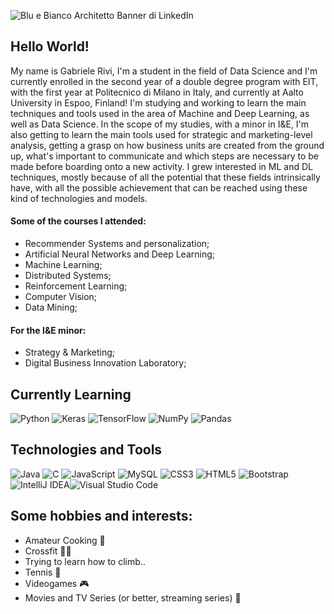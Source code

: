![Blu e Bianco Architetto Banner di LinkedIn](https://user-images.githubusercontent.com/79969755/155976390-437a5faf-d43b-4648-a765-89886c6ce0fb.png)

## Hello World! 
My name is Gabriele Rivi, I'm a student in the field of Data Science and I'm currently enrolled in the second year of a double degree program with EIT, with the first year at Politecnico di Milano in Italy, and currently at Aalto University in Espoo, Finland!
I'm studying and working to learn the main techniques and tools used in the area of Machine and Deep Learning, as well as Data Science. 
In the scope of my studies, with a minor in I&E, I'm also getting to learn the main tools used for strategic and marketing-level analysis, getting a grasp on how business units are created from the ground up, what's important to communicate and which steps are necessary to be made before boarding onto a new activity.
I grew interested in ML and DL techniques, mostly because of all the potential that these fields intrinsically have, with all the possible achievement that can be reached using these kind of technologies and models.

#### Some of the courses I attended:
  - Recommender Systems and personalization;
  - Artificial Neural Networks and Deep Learning;
  - Machine Learning;
  - Distributed Systems;
  - Reinforcement Learning;
  - Computer Vision;
  - Data Mining;
#### For the I&E minor:
  - Strategy & Marketing;
  - Digital Business Innovation Laboratory; 

## Currently Learning
![Python](https://img.shields.io/badge/Python-3670A0?style=flat&logo=python&logoColor=ffdd54)
![Keras](https://img.shields.io/badge/Keras-%23D00000.svg?style=flat&logo=Keras&logoColor=white)
![TensorFlow](https://img.shields.io/badge/TensorFlow-%23FF6F00.svg?style=flat&logo=TensorFlow&logoColor=white)
![NumPy](https://img.shields.io/badge/NumPY-%23013243.svg?style=flat&logo=numpy&logoColor=white)
![Pandas](https://img.shields.io/badge/Pandas-%23150458.svg?style=flat&logo=pandas&logoColor=white)

## Technologies and Tools
![Java](https://img.shields.io/badge/Java-%23ED8B00.svg?style=flat&logo=java&logoColor=white) ![C](https://img.shields.io/badge/-C-61DAFB?logo=C&logoColor=white&style=flat) ![JavaScript](https://img.shields.io/badge/Javascript-%23323330.svg?style=flat&logo=javascript&logoColor=%23F7DF1E) ![MySQL](https://img.shields.io/badge/MySQL-581845.svg?style=flat&logo=mysql&logoColor=white) ![CSS3](https://img.shields.io/badge/CSS3-%231572B6.svg?style=flat&logo=css3&logoColor=white) ![HTML5](https://img.shields.io/badge/HTML5-%23E34F26.svg?style=flate&logo=html5&logoColor=white) ![Bootstrap](https://img.shields.io/badge/Bootstrap-%23563D7C.svg?style=flate&logo=bootstrap&logoColor=white)  ![IntelliJ IDEA](https://img.shields.io/badge/IntelliJIDEA-000000.svg?style=flat&logo=intellij-idea&logoColor=white)![Visual Studio Code](https://img.shields.io/badge/VS%20Code-0078d7.svg?style=flat&logo=visual-studio-code&logoColor=white)  

## Some hobbies and interests:
  - Amateur Cooking 🍲
  - Crossfit 🏋🏼
  - Trying to learn how to climb.. 
  - Tennis 🎾
  - Videogames 🎮
  - Movies and TV Series (or better, streaming series) 🎥
  
 
<!--
**GabrieleRivi/GabrieleRivi** is a ✨ _special_ ✨ repository because its `README.md` (this file) appears on your GitHub profile.

Here are some ideas to get you started:

- 🔭 I’m currently working on ...
- 🌱 I’m currently learning ...
- 👯 I’m looking to collaborate on ...
- 🤔 I’m looking for help with ...
- 💬 Ask me about ...
- 📫 How to reach me: ...
- 😄 Pronouns: ...
- ⚡ Fun fact: ...
-->
